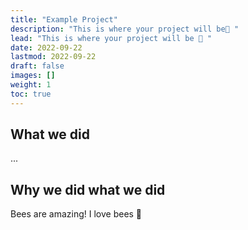 ```yaml
---
title: "Example Project"
description: "This is where your project will be🤩 "
lead: "This is where your project will be 🤩 "
date: 2022-09-22
lastmod: 2022-09-22
draft: false
images: []
weight: 1
toc: true
---
```


## What we did

...

## Why we did what we did

Bees are amazing! I love bees 🥰
